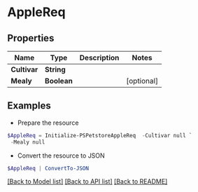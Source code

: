 # AppleReq
## Properties

Name | Type | Description | Notes
------------ | ------------- | ------------- | -------------
**Cultivar** | **String** |  | 
**Mealy** | **Boolean** |  | [optional] 

## Examples

- Prepare the resource
```powershell
$AppleReq = Initialize-PSPetstoreAppleReq  -Cultivar null `
 -Mealy null
```

- Convert the resource to JSON
```powershell
$AppleReq | ConvertTo-JSON
```

[[Back to Model list]](../README.md#documentation-for-models) [[Back to API list]](../README.md#documentation-for-api-endpoints) [[Back to README]](../README.md)

